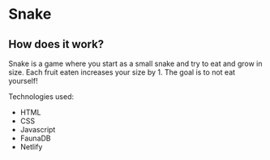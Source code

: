 # Snake 

## How does it work?

Snake is a game where you start as a small snake and try to eat and grow in size.
Each fruit eaten increases your size by 1.
The goal is to not eat yourself!

Technologies used:
 - HTML
 - CSS
 - Javascript
 - FaunaDB
 - Netlify